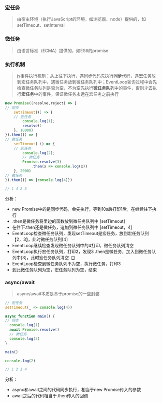 ### 宏任务

> 由宿主环境（执行JavaScript的环境，如浏览器、node）提供的，如setTimeout、setInterval

### 微任务

> 由语言标准（ECMA）提供的，如ES6的promise

### 执行机制

> js事件执行机制：从上往下执行，遇同步代码先执行**同步**代码，遇宏任务放到宏任务队列中，遇微任务放到微任务队列中；EventLoop轮询过程中会先检查微任务队列是否为空，不为空先执行**微任务队列**中的事件，否则才去执行**宏任务**中的事件，保证微任务永远在宏任务之前执行

```js
new Promise((resolve,reject) => {
// 同步
    setTimeout(() => {
    // 宏任务
        console.log(1);
        resolve()
    }, 10000)
}).then(() => {
// 微任务
    setTimeout( () => {
    // 宏任务
        console.log(2);
        // 微任务
        Promise.resolve(3)
            .then(x => console.log(x))
    }, 2000)
// 微任务
}).then(() => {console.log(4)})

// 1 4 2 3
```

分析：

* new Promise中的是同步代码，会先执行，等到10s后打印1后，在继续往下执行
* .then是微任务将里边的函数放到微任务队列中  \[setTimeout\]
* 在往下.then还是微任务，追加到微任务队列中 \[setTimeout，4\]
* EventLoop检查微任务队列，发现setTimeout是宏任务，放到宏任务队列【2，3】，此时微任务队列\[4\]
* EventLoop继续检查发现微任务队列中的4打印，微任务队列清空
* EventLoop执行宏任务队列，打印2，发现3 .then是微任务，加入到微任务队列中\[3\]，此时宏任务队列清空【】
* EventLoop检查到微任务队列不为空，执行微任务，打印3
* 到此微任务队列为空，宏任务队列为空，结束

### async/await

> async/await本质是基于promise的一些封装

```js
// 宏任务
setTimeout(_ => console.log(4))

async function main() {
// 同步
  console.log(1)
  await Promise.resolve()
  // 微任务
  console.log(3)
}

main()

console.log(2)

// 1 2 3 4
```

分析：

* async和await之间的代码同步执行，相当于new Promise传入的参数
* await之后的代码相当于.then传入的回调



